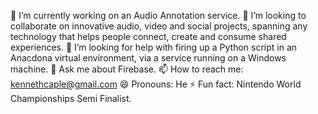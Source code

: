 🔭 I’m currently working on an Audio Annotation service.
👯 I’m looking to collaborate on innovative audio, video and social projects, spanning any technology that helps people connect, create and consume shared experiences.
🤔 I’m looking for help with firing up a Python script in an Anacdona virtual environment, via a service running on a Windows machine.
💬 Ask me about Firebase.
📫 How to reach me: kennethcaple@gmail.com
😄 Pronouns: He
⚡ Fun fact: Nintendo World Championships Semi Finalist.
